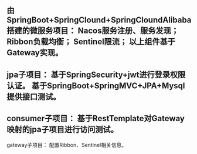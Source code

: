 由SpringBoot+SpringClound+SpringCloundAlibaba搭建的微服务项目：
  Nacos服务注册、服务发现；
  Ribbon负载均衡；
  Sentinel限流；
  以上组件基于Gateway实现。
------------
jpa子项目：
  基于SpringSecurity+jwt进行登录权限认证。
  基于SpringBoot+SpringMVC+JPA+Mysql提供接口测试。
------------
consumer子项目：
  基于RestTemplate对Gateway映射的jpa子项目进行访问测试。
------------
gateway子项目：
  配置Ribbon、Sentinel相关信息。